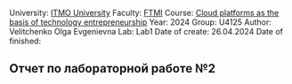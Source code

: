University: [ITMO University](https://itmo.ru/ru/)
Faculty: [FTMI](https://ftmi.itmo.ru)
Course: [Cloud platforms as the basis of technology entrepreneurship](https://itmo-ict-faculty.github.io/cloud-platforms-as-the-basis-of-technology-entrepreneurship/)
Year: 2024
Group: U4125
Author: Velitchenko Olga Evgenievna
Lab: Lab1
Date of create: 26.04.2024
Date of finished: 

## Отчет по лабораторной работе №2


